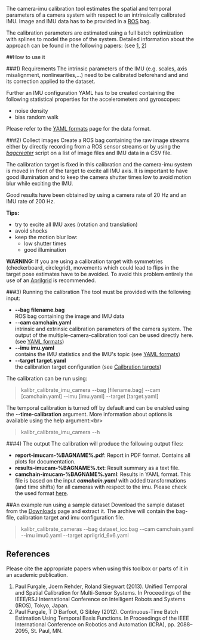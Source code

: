 The camera-imu calibration tool estimates the spatial and temporal parameters of a camera system with respect to an intrinsically calibrated IMU. Image and IMU data has to be provided in a [ROS](https://www.ros.org) bag. 

The calibration parameters are estimated using a full batch optimization with splines to model the pose of the system. Detailed information about the approach can be found in the following papers: (see [1](#paul1), [2](#paul2))

##How to use it

###1) Requirements
The intrinsic parameters of the IMU (e.g. scales, axis misalignment, nonlinearities,...) need to be calibrated beforehand and and its correction applied to the dataset.

Further an IMU configuration YAML has to be created containing the following statistical properties for the accelerometers and gyroscopes:

* noise density
* bias random walk

Please refer to the [YAML formats](yaml-formats) page for the data format.

###2) Collect images
Create a ROS bag containing the raw image streams either by directly recording from a ROS sensor streams or by using the _[bagcreater](bag-format)_ script on a list of image files and IMU data in a CSV file.

The calibration target is fixed in this calibration and the camera-imu system is moved in front of the target to excite all IMU axis. It is important to have good illumination and to keep the camera shutter times low to avoid motion blur while exciting the IMU.

Good results have been obtained by using a camera rate of 20 Hz and an IMU rate of 200 Hz. 

**Tips:**

* try to excite all IMU axes (rotation and translation)
* avoid shocks 
* keep the motion blur low:
    * low shutter times
    * good illumination 

**WARNING:**
If you are using a calibration target with symmetries (checkerboard, circlegrid), movements which could lead to flips in the target pose estimates have to be avoided. To avoid this problem entirely the use of an [Aprilgrid](calibration-targets) is recommended. 

###3) Running the calibration
The tool must be provided with the following input:

* **--bag filename.bag**<br>
    ROS bag containing the image and IMU data<br>
* **--cam camchain.yaml**<br>
    intrinsic and extrinsic calibration parameters of the camera system. The output of the multiple-camera-calibration tool can be used directly here. (see [YAML formats](yaml-formats))<br>
* **--imu imu.yaml**<br>
    contains the IMU statistics and the IMU's topic (see [YAML formats](yaml-formats))<br>
* **--target target.yaml**<br>
    the calibration target configuration (see [Cailbration targets](#calibration-target))

The calibration can be run using:
> kalibr_calibrate_imu_camera --bag [filename.bag] --cam [camchain.yaml] --imu [imu.yaml] --target [target.yaml]

The temporal calibration is turned off by default and can be enabled using the **--time-calibration** argument. More information about options is available using the help argument:<br\>
> kalibr_calibrate_imu_camera --h


###4) The output
The calibration will produce the following output files:

* **report-imucam-%BAGNAME%.pdf**: Report in PDF format. Contains all plots for documentation.
* **results-imucam-%BAGNAME%.txt**: Result summary as a text file.
* **camchain-imucam-%BAGNAME%.yaml**: Results in YAML format. This file is based on the input ***camchain.yaml*** with added transformations (and time shifts) for all cameras with respect to the imu. Please check the used format [here](yaml-formats).

##An example run using a sample dataset
Download the sample dataset from the [Downloads](downloads) page and extract it. The archive will contain the bag-file, calibration target and imu configuration file.

> kalibr_calibrate_cameras --bag dataset_icc.bag --cam camchain.yaml --imu imu0.yaml --target aprilgrid_6x6.yaml


## References
Please cite the appropriate papers when using this toolbox or parts of it in an academic publication.

1. <a name="paul1"></a>Paul Furgale, Joern Rehder, Roland Siegwart (2013). Unified Temporal and Spatial Calibration for Multi-Sensor Systems. In Proceedings of the IEEE/RSJ International Conference on Intelligent Robots and Systems (IROS), Tokyo, Japan.
1. <a name="paul2"></a>Paul Furgale, T D Barfoot, G Sibley (2012). Continuous-Time Batch Estimation Using Temporal Basis Functions. In Proceedings of the IEEE International Conference on Robotics and Automation (ICRA), pp. 2088–2095, St. Paul, MN.
